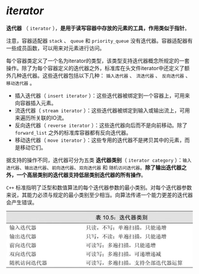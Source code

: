 # ***iterator***

**迭代器** （ `iterator` ），**是用于读写容器中存放的元素的工具，作用类似于指针**。

注意，容器适配器 `stack` 、 `queue` 和 `priority_queue`  没有迭代器。容器适配器有一些成员函数，可以用来对元素进行访问。

每个容器类定义了一个名为iterator的类型，该类型支持迭代器概念所规定的一套操作。除了为每个容器定义的迭代器之外，标准库在头文件iterator中还定义了额外几种迭代器。这些迭代器包括以下几种： `插入迭代器` 、 `流迭代器` 、 `反向迭代器` 、 `移动迭代器` 。

- 插入迭代器（ `insert iterator` ）：这些迭代器被绑定到一个容器上，可用来向容器插入元素。
- 流迭代器（ `stream iterator` ）：这些迭代器被绑定到输入或输出流上，可用来遍历所关联的IO流。
- 反向迭代器（ `reverse iterator` ）：这些迭代器向后而不是向前移动。除了 `forward_list` 之外的标准库容器都有反向迭代器。
- 移动迭代器（ `move iterator` ）：这些专用的迭代器不是拷贝其中的元素，而是移动它们。

据支持的操作不同，迭代器可分为五类 **迭代器类别**（ `iterator category` ）：`输入迭代器`、`输出迭代器`、`前向迭代器`、`双向迭代器` 和 `随机访问迭代器`。**除了输出迭代器之外，一个高层类别的迭代器支持低层类别迭代器的所有操作**。

`C++` 标准指明了泛型和数值算法的每个迭代器参数的最小类别。对每个迭代器参数来说，其能力必须与规定的最小类别至少相当。向算法传递一个能力更差的迭代器会产生错误。

![](https://github.com/ltimaginea/Cpp-Primer/blob/main/CppPrimer/Images/Chapter10/Ch10_05_IteratorCategory.jpg)

